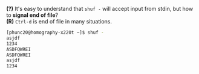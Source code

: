 



**(?)** It's easy to understand that `shuf -` will accept input from stdin, but how to **signal end of file**?<br>
**(R)** `Ctrl-d` is end of file in many situations.
```bash
[phunc20@homography-x220t ~]$ shuf -
asjdf
1234
ASDFQWREI
ASDFQWREI
asjdf
1234
```
